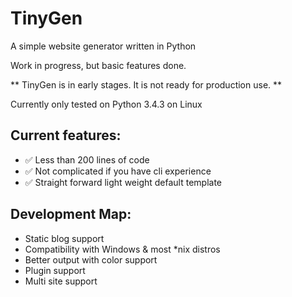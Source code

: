 # TinyGen

A simple website generator written in Python

Work in progress, but basic features done.

** TinyGen is in early stages. It is not ready for production use. **

Currently only tested on Python 3.4.3 on Linux

## Current features:
* ✅ Less than 200 lines of code
* ✅ Not complicated if you have cli experience
* ✅ Straight forward light weight default template

## Development Map:

* Static blog support
* Compatibility with Windows & most *nix distros
* Better output with color support
* Plugin support
* Multi site support
